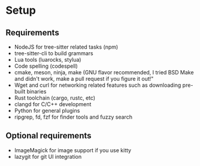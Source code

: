 # Setup

## Requirements
- NodeJS for tree-sitter related tasks (npm)
- tree-sitter-cli to build grammars
- Lua tools (luarocks, stylua)
- Code spelling (codespell)
- cmake, meson, ninja, make (GNU flavor recommended, I tried BSD Make and didn't work, make a pull request if you figure it out!"
- Wget and curl for networking related features such as downloading pre-built binaries
- Rust toolchain (cargo, rustc, etc)
- clangd for C/C++ development
- Python for general plugins
- ripgrep, fd, fzf for finder tools and fuzzy search

## Optional requirements
- ImageMagick for image support if you use kitty
- lazygit for git UI integration
